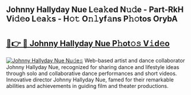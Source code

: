 ## Johnny Hallyday Nue L𝚎a𝚔ed N𝚞𝚍e - Part-RkH Vi𝚍𝚎o L𝚎a𝚔s - H𝚘𝚝 O𝚗𝚕yf𝚊ns P𝚑𝚘tos OrybA

# <h2><a href="http://kf50p2a.oniu.top/?m=Johnny+Hallyday+Nue">🔗👉 🔴 Johnny Hallyday Nue P𝚑ot𝚘𝚜 V𝚒d𝚎o</a></h2>

[![Johnny Hallyday Nue Nu𝚍e𝚜](https://i.imgur.com/0qMVB7G.gif)](http://kf50p2a.oniu.top/?m=Johnny+Hallyday+Nue)
Web-based artist and dance collaborator Johnny Hallyday Nue, recognized for sharing dance and lifestyle ideas through solo and collaborative dance performances and short videos. Innovative director Johnny Hallyday Nue, famed for their remarkable abilities and achievements in guiding film and theater productions.  
